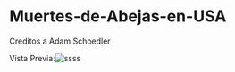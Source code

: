 # Muertes-de-Abejas-en-USA
Creditos a Adam Schoedler


Vista Previa:![ssss](https://user-images.githubusercontent.com/60925297/135875021-f31f5e64-67f5-4903-87d4-c3ba26a04c60.png)


